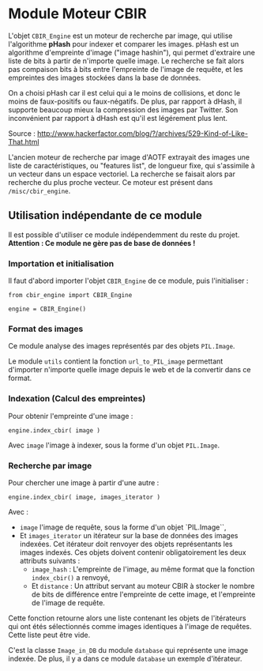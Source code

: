 # Module Moteur CBIR

L'objet `CBIR_Engine` est un moteur de recherche par image, qui utilise l'algorithme **pHash** pour indexer et comparer les images. pHash est un algorithme d'empreinte d'image ("image hashin"), qui permet d'extraire une liste de bits à partir de n'importe quelle image. Le recherche se fait alors pas compaison bits à bits entre l'empreinte de l'image de requête, et les empreintes des images stockées dans la base de données.

On a choisi pHash car il est celui qui a le moins de collisions, et donc le moins de faux-positifs ou faux-négatifs. De plus, par rapport à dHash, il supporte beaucoup mieux la compression des images par Twitter. Son inconvénient par rapport à dHash est qu'il est légérement plus lent.

Source : http://www.hackerfactor.com/blog/?/archives/529-Kind-of-Like-That.html

L'ancien moteur de recherche par image d'AOTF extrayait des images une liste de caractéristiques, ou "features list", de longueur fixe, qui s'assimile à un vecteur dans un espace vectoriel. La recherche se faisait alors par recherche du plus proche vecteur. Ce moteur est présent dans `/misc/cbir_engine`.


## Utilisation indépendante de ce module

Il est possible d'utiliser ce module indépendemment du reste du projet. **Attention : Ce module ne gère pas de base de données !**


### Importation et initialisation

Il faut d'abord importer l'objet `CBIR_Engine` de ce module, puis l'initialiser :
```
from cbir_engine import CBIR_Engine

engine = CBIR_Engine()
```

### Format des images

Ce module analyse des images représentés par des objets `PIL.Image`.

Le module `utils` contient la fonction `url_to_PIL_image` permettant d'importer n'importe quelle image depuis le web et de la convertir dans ce format.


### Indexation (Calcul des empreintes)

Pour obtenir l'empreinte d'une image :

```
engine.index_cbir( image )
```

Avec `image` l'image à indexer, sous la forme d'un objet `PIL.Image`.


### Recherche par image

Pour chercher une image à partir d'une autre :

```
engine.index_cbir( image, images_iterator )
```

Avec :
* `image` l'image de requête, sous la forme d'un objet `PIL.Image``,
* Et `images_iterator` un itérateur sur la base de données des images indexées. Cet itérateur doit renvoyer des objets représentants les images indexés. Ces objets doivent contenir obligatoirement les deux attributs suivants :
  - `image_hash` : L'empreinte de l'image, au même format que la fonction `index_cbir()` a renvoyé,
  - Et `distance` : Un attribut servant au moteur CBIR à stocker le nombre de bits de différence entre l'empreinte de cette image, et l'empreinte de l'image de requête.

Cette fonction retourne alors une liste contenant les objets de l'itérateurs qui ont étés sélectionnés comme images identiques à l'image de requêtes. Cette liste peut être vide.

C'est la classe `Image_in_DB` du module `database` qui représente une image indexée. De plus, il y a dans ce module `database` un exemple d'itérateur.

